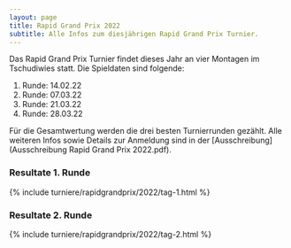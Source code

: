 ```yaml
---
layout: page
title: Rapid Grand Prix 2022
subtitle: Alle Infos zum diesjährigen Rapid Grand Prix Turnier.
---
```


Das Rapid Grand Prix Turnier findet dieses Jahr an vier Montagen im Tschudiwies statt. Die Spieldaten sind folgende:

1. Runde: 14.02.22
2. Runde: 07.03.22
3. Runde: 21.03.22
4. Runde: 28.03.22

Für die Gesamtwertung werden die drei besten Turnierrunden gezählt. Alle weiteren Infos sowie Details zur Anmeldung sind
in der [Ausschreibung](Ausschreibung Rapid Grand Prix 2022.pdf).

### Resultate 1. Runde

{% include turniere/rapidgrandprix/2022/tag-1.html %}

### Resultate 2. Runde

{% include turniere/rapidgrandprix/2022/tag-2.html %}

